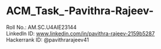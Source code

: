 # ACM_Task_-Pavithra-Rajeev-
Roll No.: AM.SC.U4AIE23144   <br>
Linkedln ID: www.linkedin.com/in/pavithra-rajeev-2159b5287   <br>
Hackerrank ID: @pavithrarajeev41


